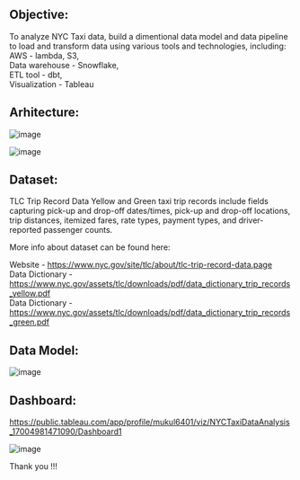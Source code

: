 ## Objective: 
To analyze NYC Taxi data, build a dimentional data model and data pipeline to load and transform data using various tools and technologies, including:
<br> AWS - lambda, S3, 
<br> Data warehouse - Snowflake, 
<br> ETL tool - dbt, 
<br> Visualization - Tableau

## Arhitecture:

![image](https://github.com/mukulsagvekar/nyc-taxi/assets/83829614/acbedcd6-a683-4fb9-be66-5e9380630c6a)

![image](https://github.com/mukulsagvekar/nyc-taxi/assets/83829614/72bbf412-aa2f-436e-af54-73234e75a381)

## Dataset:
TLC Trip Record Data Yellow and Green taxi trip records include fields capturing pick-up and drop-off dates/times, pick-up and drop-off locations, trip distances, itemized fares, rate types, payment types, and driver-reported passenger counts.

More info about dataset can be found here:

Website - https://www.nyc.gov/site/tlc/about/tlc-trip-record-data.page
<br> Data Dictionary - https://www.nyc.gov/assets/tlc/downloads/pdf/data_dictionary_trip_records_yellow.pdf
<br> Data Dictionary - https://www.nyc.gov/assets/tlc/downloads/pdf/data_dictionary_trip_records_green.pdf

## Data Model:
![image](https://github.com/mukulsagvekar/nyc-taxi/assets/83829614/7d504611-5b61-4cfa-8fba-be6b45fe423c)

## Dashboard:
https://public.tableau.com/app/profile/mukul6401/viz/NYCTaxiDataAnalysis_17004981471090/Dashboard1

![image](https://github.com/mukulsagvekar/nyc-taxi/assets/83829614/8887341c-d2e2-4d7c-9a10-06c3a66a45aa)

Thank you !!!
